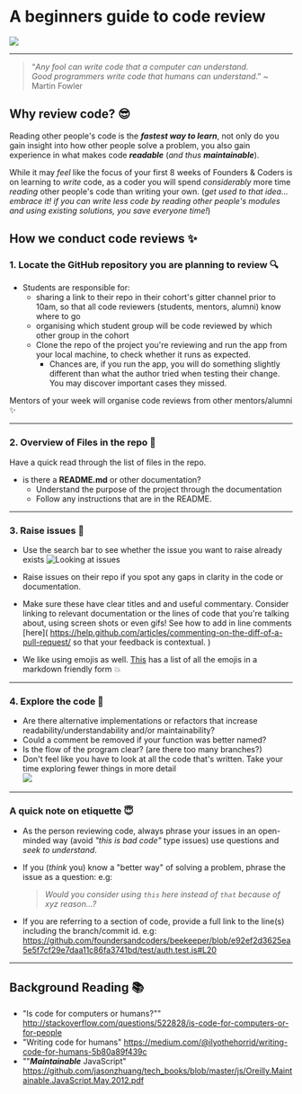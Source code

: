 # A beginners guide to code review

![](https://media.giphy.com/media/zOvBKUUEERdNm/giphy.gif)

---

> “_Any fool can write code that a computer can understand.  
> Good programmers write code that humans can understand_.”
> ~ Martin Fowler

## Why review code? :sunglasses:

Reading other people's code is the **_fastest way to learn_**,
not only do you gain insight into how other people solve a problem,
you also gain experience in what makes code **_readable_** (_and thus_ **_maintainable_**).

While it may _feel_ like the focus of your first 8 weeks of Founders &
Coders is on learning to _write_ code, as a coder you will spend _considerably_ more time _reading_ other people's code than writing your own. (_get used to that idea... embrace it! if you can write less code by reading other people's modules and using existing solutions, you save everyone time!_)

## How we conduct code reviews :sparkles:

### 1. Locate the GitHub repository you are planning to review :mag:

- Students are responsible for:
  - sharing a link to their repo in their cohort's gitter channel prior to 10am, so that all code reviewers (students, mentors, alumni) know where to go
  - organising which student group will be code reviewed by which other group in the cohort
  - Clone the repo of the project you're reviewing and run the app from your local machine, to check whether it runs as expected.
    - Chances are, if you run the app, you will do something slightly different than what the author tried when testing their change. You may discover important cases they missed.

Mentors of your week will organise code reviews from other mentors/alumni :sparkles:

---

### 2. Overview of Files in the repo :file_folder:

Have a quick read through the list of files in the repo.

- is there a **README.md** or other documentation?
  - Understand the purpose of the project through the documentation
  - Follow any instructions that are in the README.

---

### 3. Raise issues :space_invader:

- Use the search bar to see whether the issue you want to raise already exists
  ![Looking at issues](https://files.gitter.im/Jen-Harris/zjN6/image.png)

- Raise issues on their repo if you spot any gaps in clarity in the code or documentation.

- Make sure these have clear titles and and useful commentary. Consider linking to relevant documentation or the lines of code that you're talking about, using screen shots or even gifs! See how to add in line comments [here]( https://help.github.com/articles/commenting-on-the-diff-of-a-pull-request/ so that your feedback is contextual. )

- We like using emojis as well. [This](https://www.webpagefx.com/tools/emoji-cheat-sheet/) has a list of all the emojis in a markdown friendly form :boom:

---

### 4. Explore the code :eyes:

- Are there alternative implementations or refactors that increase readability/understandability and/or maintainability?
- Could a comment be removed if your function was better named?
- Is the flow of the program clear? (are there too many branches?)
- Don't feel like you have to look at all the code that's written. Take your time exploring fewer things in more detail  
  ![](https://media.giphy.com/media/naXyAp2VYMR4k/giphy.gif)

---

### A quick note on etiquette :innocent:

- As the person reviewing code, always phrase your issues in an open-minded way (avoid _"this is bad code"_ type issues) use questions and _seek to understand_.

- If you (_think_ you) know a "better way" of solving a problem, phrase the issue as a question: e.g:

  > _Would you consider using `this` here instead of `that` because of xyz reason...?_

- If you are referring to a section of code, provide a full link to the line(s) including the branch/commit id. e.g: https://github.com/foundersandcoders/beekeeper/blob/e92ef2d3625ea5e5f7cf29e7daa11c86fa3741bd/test/auth.test.js#L20

---

## Background Reading :books:

- "Is code for computers or humans?""
  http://stackoverflow.com/questions/522828/is-code-for-computers-or-for-people
- "Writing code for humans" https://medium.com/@ilyothehorrid/writing-code-for-humans-5b80a89f439c
- ""**_Maintainable_** JavaScript"
  https://github.com/jasonzhuang/tech_books/blob/master/js/Oreilly.Maintainable.JavaScript.May.2012.pdf
